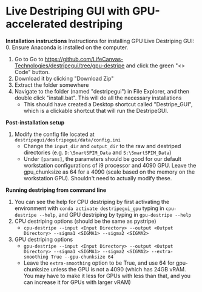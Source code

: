 
Live Destriping GUI with GPU-accelerated destriping
==============

**Installation instructions**
Instructions for installing GPU Live Destriping GUI:
0. Ensure Anaconda is installed on the computer.
1. Go to Go to https://github.com/LifeCanvas-Technologies/destripegui/tree/gpu-destripe and click the green "<> Code" button. 
2. Download it by clicking "Download Zip"
3. Extract the folder somewhere
4. Navigate to the folder (named "destripegui") in File Explorer, and then double click "install.bat". This will do all the necessary installations
   * This should have created a Desktop shortcut called "Destripe_GUI", which is a clickable shortcut that will run the DestripeGUI.

**Post-installation setup**
1. Modify the config file located at ```destripegui/destripegui/data/config.ini```
   * Change the ```input_dir``` and ```output_dir``` to the raw and destriped directories (e.g. ```D:\SmartSPIM_Data``` and ```S:\SmartSPIM_Data```)
   * Under ```[params]```, the parameters should be good for our default workstation configurations of i9 processor and 4090 GPU. Leave the gpu_chunksize as 64 for a 4090 (scale based on the memory on the workstation GPU). Shouldn't need to actually modify these.

**Running destriping from command line**
1. You can see the help for CPU destriping by first activating the environment with ```conda activate destripegui_gpu``` typing in ```cpu-destripe --help```, and GPU destriping by typing in ```gpu-destripe --help```
2. CPU destriping options (should be the same as pystripe)
   * ```cpu-destripe --input <Input Directory> --output <Output Directory> --sigma1 <SIGMA1> --sigma2 <SIGMA2>```
3. GPU destriping options
   * ```gpu-destripe --input <Input Directory> --output <Output Directory> --sigma1 <SIGMA1> --sigma2 <SIGMA2> --extra-smoothing True --gpu-chunksize 64```
   * Leave the ```extra-smoothing``` option to be True, and use 64 for gpu-chunksize unless the GPU is not a 4090 (which has 24GB vRAM. You may have to make it less for GPUs with less than that, and you can increase it for GPUs with larger vRAM)
